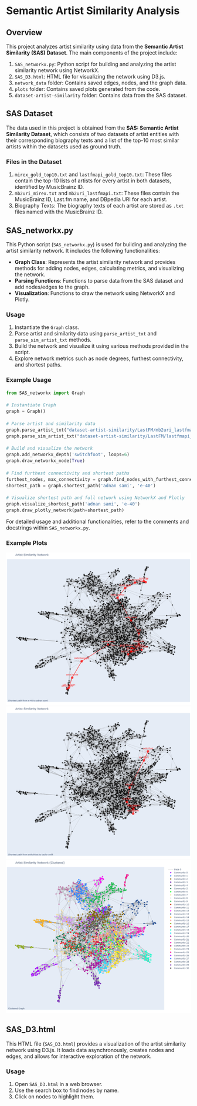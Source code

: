 # Semantic Artist Similarity Analysis

## Overview

This project analyzes artist similarity using data from the **Semantic Artist Similarity (SAS) Dataset**. The main components of the project include:

1. `SAS_networkx.py`: Python script for building and analyzing the artist similarity network using NetworkX.
2. `SAS_D3.html`: HTML file for visualizing the network using D3.js.
3. `network_data` folder: Contains saved edges, nodes, and the graph data.
4. `plots` folder: Contains saved plots generated from the code.
5. `dataset-artist-similarity` folder: Contains data from the SAS dataset.

## SAS Dataset

The data used in this project is obtained from the **SAS: Semantic Artist Similarity Dataset**, which consists of two datasets of artist entities with their corresponding biography texts and a list of the top-10 most similar artists within the datasets used as ground truth.

### Files in the Dataset

1. `mirex_gold_top10.txt` and `lastfmapi_gold_top10.txt`: These files contain the top-10 lists of artists for every artist in both datasets, identified by MusicBrainz ID.
2. `mb2uri_mirex.txt` and `mb2uri_lastfmapi.txt`: These files contain the MusicBrainz ID, Last.fm name, and DBpedia URI for each artist.
3. Biography Texts: The biography texts of each artist are stored as `.txt` files named with the MusicBrainz ID.

## SAS_networkx.py

This Python script (`SAS_networkx.py`) is used for building and analyzing the artist similarity network. It includes the following functionalities:

- **Graph Class**: Represents the artist similarity network and provides methods for adding nodes, edges, calculating metrics, and visualizing the network.
- **Parsing Functions**: Functions to parse data from the SAS dataset and add nodes/edges to the graph.
- **Visualization**: Functions to draw the network using NetworkX and Plotly.

### Usage

1. Instantiate the `Graph` class.
2. Parse artist and similarity data using `parse_artist_txt` and `parse_sim_artist_txt` methods.
3. Build the network and visualize it using various methods provided in the script.
4. Explore network metrics such as node degrees, furthest connectivity, and shortest paths.

### Example Usage

```python
from SAS_networkx import Graph

# Instantiate Graph
graph = Graph()

# Parse artist and similarity data
graph.parse_artist_txt("dataset-artist-similarity/LastFM/mb2uri_lastfmapi.txt")
graph.parse_sim_artist_txt("dataset-artist-similarity/LastFM/lastfmapi_gold.txt", num_similar=5)

# Build and visualize the network
graph.add_networkx_depth('switchfoot', loops=6)
graph.draw_networkx_node(True)

# Find furthest connectivity and shortest paths
furthest_nodes, max_connectivity = graph.find_nodes_with_furthest_connectivity()
shortest_path = graph.shortest_path('adnan sami', 'e-40')

# Visualize shortest path and full network using NetworkX and Plotly
graph.visualize_shortest_path('adnan sami', 'e-40')
graph.draw_plotly_network(path=shortest_path)
```

For detailed usage and additional functionalities, refer to the comments and docstrings within `SAS_networkx.py`.

### Example Plots

![alt text](https://raw.githubusercontent.com/SantiagoEnriqueGA/artist_similarity_network/main/plots/adnan%20sami_to_e-40_plotly.png)
![alt text](https://raw.githubusercontent.com/SantiagoEnriqueGA/artist_similarity_network/main/plots/switchfoot_to_taylor%20swift_plotly.png)
![alt text](https://raw.githubusercontent.com/SantiagoEnriqueGA/artist_similarity_network/main/plots/clustred.png)


## SAS_D3.html

This HTML file (`SAS_D3.html`) provides a visualization of the artist similarity network using D3.js. It loads data asynchronously, creates nodes and edges, and allows for interactive exploration of the network.

### Usage

1. Open `SAS_D3.html` in a web browser.
2. Use the search box to find nodes by name.
3. Click on nodes to highlight them.
